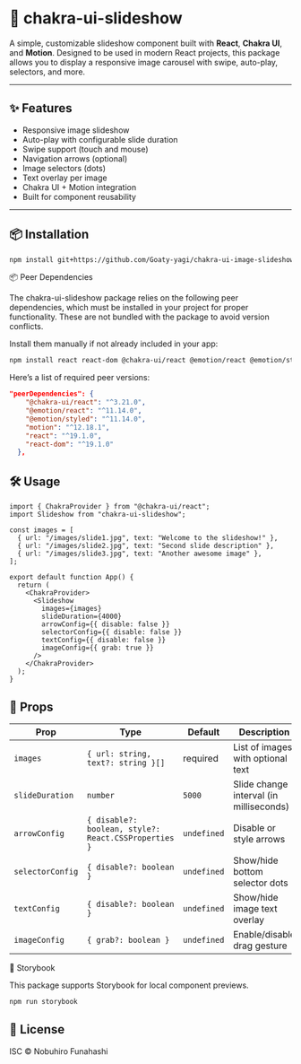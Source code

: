 # 🌄 chakra-ui-slideshow

A simple, customizable slideshow component built with **React**, **Chakra UI**, and **Motion**. Designed to be used in modern React projects, this package allows you to display a responsive image carousel with swipe, auto-play, selectors, and more.

---

## ✨ Features

- Responsive image slideshow
- Auto-play with configurable slide duration
- Swipe support (touch and mouse)
- Navigation arrows (optional)
- Image selectors (dots)
- Text overlay per image
- Chakra UI + Motion integration
- Built for component reusability

---

## 📦 Installation

```bash
npm install git+https://github.com/Goaty-yagi/chakra-ui-image-slideshow

```

📦 Peer Dependencies

The chakra-ui-slideshow package relies on the following peer dependencies, which must be installed in your project for proper functionality. These are not bundled with the package to avoid version conflicts.

Install them manually if not already included in your app:

```bash
npm install react react-dom @chakra-ui/react @emotion/react @emotion/styled framer-motion motion popmotion

```

Here’s a list of required peer versions:

```json
"peerDependencies": {
    "@chakra-ui/react": "^3.21.0",
    "@emotion/react": "^11.14.0",
    "@emotion/styled": "^11.14.0",
    "motion": "^12.18.1",
    "react": "^19.1.0",
    "react-dom": "^19.1.0"
  },
```

## 🛠 Usage

```tsx
import { ChakraProvider } from "@chakra-ui/react";
import Slideshow from "chakra-ui-slideshow";

const images = [
  { url: "/images/slide1.jpg", text: "Welcome to the slideshow!" },
  { url: "/images/slide2.jpg", text: "Second slide description" },
  { url: "/images/slide3.jpg", text: "Another awesome image" },
];

export default function App() {
  return (
    <ChakraProvider>
      <Slideshow
        images={images}
        slideDuration={4000}
        arrowConfig={{ disable: false }}
        selectorConfig={{ disable: false }}
        textConfig={{ disable: false }}
        imageConfig={{ grab: true }}
      />
    </ChakraProvider>
  );
}
```

## 📘 Props

| Prop            | Type                                                              | Default   | Description                             |
|-----------------|-------------------------------------------------------------------|-----------|-----------------------------------------|
| `images`        | `{ url: string, text?: string }[]`                                | required  | List of images with optional text       |
| `slideDuration` | `number`                                                          | `5000`    | Slide change interval (in milliseconds) |
| `arrowConfig`   | `{ disable?: boolean, style?: React.CSSProperties }`              | `undefined` | Disable or style arrows               |
| `selectorConfig`| `{ disable?: boolean }`                                           | `undefined` | Show/hide bottom selector dots       |
| `textConfig`    | `{ disable?: boolean }`                                           | `undefined` | Show/hide image text overlay         |
| `imageConfig`   | `{ grab?: boolean }`                                              | `undefined` | Enable/disable drag gesture          |

🧩 Storybook

This package supports Storybook for local component previews.

```bash
npm run storybook
```

## 📝 License
ISC © Nobuhiro Funahashi